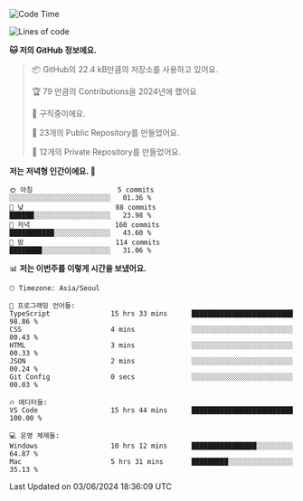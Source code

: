   <!--START_SECTION:waka-->
![Code Time](http://img.shields.io/badge/Code%20Time-631%20hrs%2053%20mins-blue)

![Lines of code](https://img.shields.io/badge/%EC%A0%80%EB%8A%94%20%EC%97%AC%ED%83%9C%EA%B9%8C%EC%A7%80%20-340.4%20thousand%20%EC%A4%84%EC%9D%98%20%EC%BD%94%EB%93%9C%EB%A5%BC%20%EC%9E%91%EC%84%B1%ED%96%88%EC%96%B4%EC%9A%94.-blue)

**🐱 저의 GitHub 정보에요.** 

> 📦 GitHub의 22.4 kB만큼의 저장소를 사용하고 있어요. 
 > 
> 🏆 79 만큼의 Contributions을 2024년에 했어요
 > 
> 💼 구직중이에요.
 > 
> 📜 23개의 Public Repository를 만들었어요. 
 > 
> 🔑 12개의 Private Repository를 만들었어요. 
 > 
**저는 저녁형 인간이에요. 🦉** 

```text
🌞 아침                     5 commits           ░░░░░░░░░░░░░░░░░░░░░░░░░   01.36 % 
🌆 낮　                     88 commits          ██████░░░░░░░░░░░░░░░░░░░   23.98 % 
🌃 저녁                     160 commits         ███████████░░░░░░░░░░░░░░   43.60 % 
🌙 밤　                     114 commits         ████████░░░░░░░░░░░░░░░░░   31.06 % 
```


📊 **저는 이번주를 이렇게 시간을 보냈어요.** 

```text
🕑︎ Timezone: Asia/Seoul

💬 프로그래밍 언어들: 
TypeScript               15 hrs 33 mins      █████████████████████████   98.86 % 
CSS                      4 mins              ░░░░░░░░░░░░░░░░░░░░░░░░░   00.43 % 
HTML                     3 mins              ░░░░░░░░░░░░░░░░░░░░░░░░░   00.33 % 
JSON                     2 mins              ░░░░░░░░░░░░░░░░░░░░░░░░░   00.24 % 
Git Config               0 secs              ░░░░░░░░░░░░░░░░░░░░░░░░░   00.03 % 

🔥 에디터들: 
VS Code                  15 hrs 44 mins      █████████████████████████   100.00 % 

💻 운영 체제들: 
Windows                  10 hrs 12 mins      ████████████████░░░░░░░░░   64.87 % 
Mac                      5 hrs 31 mins       █████████░░░░░░░░░░░░░░░░   35.13 % 
```


 Last Updated on 03/06/2024 18:36:09 UTC
<!--END_SECTION:waka-->
